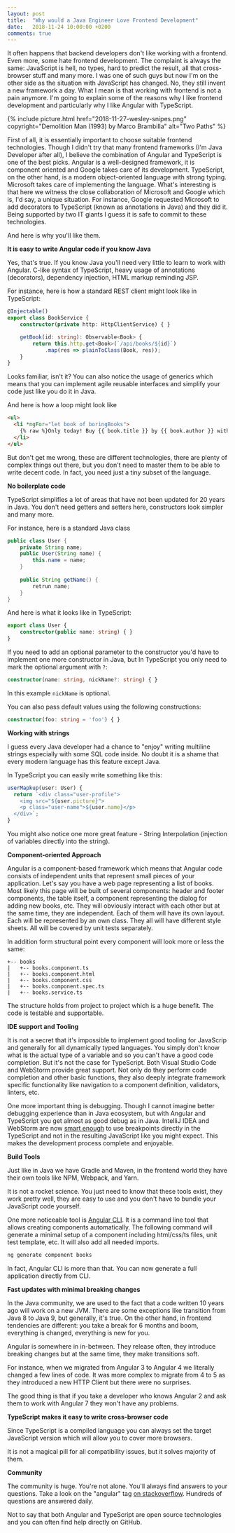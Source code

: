 ```yaml
---
layout: post
title:  "Why would a Java Engineer Love Frontend Development"
date:   2018-11-24 10:00:00 +0200
comments: true
---
```

It often happens that backend developers don't like working with a frontend. 
Even more, some hate frontend development. The complaint is always
the same: JavaScript is hell, no types, hard to predict the result,
all that cross-browser stuff and many more. I was one of such guys but now
I'm on the other side as the situation with JavaScript has changed. No, they 
still invent a new framework a day. What I mean is that working with frontend 
is not a pain anymore. I'm going to explain some of the reasons why I like
frontend development and particularly why I like Angular with TypeScript. 

{%
  include picture.html 
  href="2018-11-27-wesley-snipes.png" 
  copyright="Demolition Man (1993) by Marco Brambilla"
  alt="Two Paths"
%}

First of all, it is essentially important to choose suitable frontend technologies.
Though I didn't try that many frontend frameworks (I'm Java Developer after all),
I believe the combination of Angular and TypeScript is one of the best picks.
Angular is a well-designed framework, it is component oriented and Google takes care
of its development. TypeScript, on the other hand, is a modern object-oriented
language with strong typing. Microsoft takes care of implementing
the language. What's interesting is that here we witness the close collaboration of
Microsoft and Google which is, I'd say, a unique situation. For instance, Google
requested Microsoft to add decorators to TypeScript (known as annotations in 
Java) and they did it. Being supported by two IT giants I guess it is safe
to commit to these technologies.

And here is why you'll like them.

**It is easy to write Angular code if you know Java**

Yes, that's true. If you know Java you'll need very little to learn to work with
Angular. C-like syntax of TypeScript, heavy usage of annotations (decorators), 
dependency injection, HTML markup reminding JSP.

For instance, here is how a standard REST client might look like in TypeScript:

```typescript
@Injectable()
export class BookService {
    constructor(private http: HttpClientService) { }

    getBook(id: string): Observable<Book> {
        return this.http.get<Book>(`/api/books/${id}`)
            .map(res => plainToClass(Book, res));
    }
}
```
Looks familiar, isn't it? You can also notice the usage of generics which means that 
you can implement agile reusable interfaces and simplify your code just like you do
it in Java.

And here is how a loop might look like
```html
<ul>
  <li *ngFor="let book of boringBooks">
    {% raw %}Only today! Buy {{ book.title }} by {{ book.author }} with 30% discount.{% endraw %}
  </li>
</ul>
```

But don't get me wrong, these are different technologies, there are
plenty of complex things out there, but you don't need to
master them to be able to write decent code. In fact, you need just a tiny
subset of the language.

**No boilerplate code**

TypeScript simplifies a lot of areas that have not been updated for 20 years in Java.
You don't need getters and setters here, constructors look simpler and many more.

For instance, here is a standard Java class

```java
public class User {
    private String name;
    public User(String name) {
        this.name = name;
    }
    
    public String getName() {
        retrun name;
    }
}
```
And here is what it looks like in TypeScript:
```typescript
export class User {
    constructor(public name: string) { }
}
```

If you need to add an optional parameter to the constructor you'd have 
to implement one more constructor in Java, but In TypeScript
you only need to mark the optional argument with `?`:
```typescript
constructor(name: string, nickName?: string) { }
```
In this example `nickName` is optional.

You can also pass default values using the following constructions:
```typescript
constructor(foo: string = 'foo') { }
```

**Working with strings**

I guess every Java developer had a chance to "enjoy" writing multiline strings 
especially with some SQL code inside. No doubt it is a shame that every modern
language has this feature except Java.

In TypeScript you can easily write something like this:
```typescript
userMapkup(user: User) {  
  return `<div class="user-profile">
    <img src="${user.picture}">
    <p class="user-name">${user.name}</p>
  </div>`;
}
```
You might also notice one more great feature - String Interpolation (injection 
of variables directly into the string).

**Component-oriented Approach**

Angular is a component-based framework which means that Angular code consists of
independent units that represent small pieces of your application. Let's say you
have a web page representing a list of books. Most likely this page will be built
of several components: header and footer components, the table itself, a component
representing the dialog for adding new books, etc. They will obviously interact 
with each other but at the same time, they are independent. Each of them will have
its own layout. Each will be represented by an own class. They all will have 
different style sheets. All will be covered by unit tests separately.

In addition form structural point every component will look more or less the same:
```
+-- books
|   +-- books.component.ts
|   +-- books.component.html
|   +-- books.component.css
|   +-- books.component.spec.ts
|   +-- books.service.ts
```
The structure holds from project to project which is a huge benefit. The code is
testable and supportable.

**IDE support and Tooling**

It is not a secret that it's impossible to implement good tooling for JavaScrip
and generally for all dynamically typed languages. You simply don't know what is
the actual type of a variable and so you can't have a good code completion.
But it's not the case for TypeScript. Both Visual Studio Code and WebStorm
provide great support. Not only do they perform code completion and other basic functions, 
they also deeply integrate framework specific functionality like navigation to a component
definition, validators, linters, etc.

One more important thing is debugging. Though I cannot imagine better debugging experience than 
in Java ecosystem, but with Angular and TypeScript you get almost as good debug as in Java. 
IntelliJ IDEA and WebStorm are now [smart enough](https://blog.jetbrains.com/webstorm/2017/01/debugging-angular-apps/)
to use breakpoints directly in the TypeScript and not in the resulting JavaScript like 
you might expect. This makes the development process complete and enjoyable.

**Build Tools**

Just like in Java we have Gradle and Maven, in the frontend world they have their own tools
like NPM, Webpack, and Yarn. 

It is not a rocket science. You just need to know that these tools exist, 
they work pretty well, they are easy to use and you don't have to bundle 
your JavaScript code yourself.

One more noticeable tool is [Angular CLI](https://cli.angular.io/). It is a command 
line tool that allows creating components automatically. The following command will 
generate a minimal setup of a component including html/css/ts files, unit test 
template, etc. It will also add all needed imports.
```typescript
ng generate component books
```

In fact, Angular CLI is more than that. You can now generate a full application directly
from CLI.

**Fast updates with minimal breaking changes**

In the Java community, we are used to the fact that a code written 10 years ago
will work on a new JVM. There are some exceptions like transition from Java 8 
to Java 9, but generally, it's true. On the other hand, in frontend tendencies 
are different: you take a break for 6 months and boom, everything is changed,
everything is new for you.

Angular is somewhere in in-between. They release often, they introduce breaking
changes but at the same time, they make transitions soft.

For instance, when we migrated from Angular 3 to Angular 4 we literally changed 
a few lines of code. It was more complex to migrate from 4 to 5 as they introduced 
a new HTTP Client but there were no surprises.

The good thing is that if you take a developer who knows Angular 2 and ask them
to work with Angular 7 they won't have any problems.

**TypeScript makes it easy to write cross-browser code**

Since TypeScript is a compiled language you can always set the target JavaScript
version which will allow you to cover more browsers.

It is not a magical pill for all compatibility issues, but it solves majority
of them.

**Community**

The community is huge. You're not alone. You'll always find answers to your 
questions. Take a look on the "angular" tag [on 
stackoverflow](https://stackoverflow.com/questions/tagged/angular). Hundreds 
of questions are answered daily. 

Not to say that both Angular and TypeScript are open source technologies and 
you can often find help directly on GitHub.

